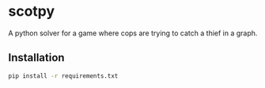 # scotpy
A python solver for a game where cops are trying to catch a thief in a graph.

## Installation

```bash
pip install -r requirements.txt
```
